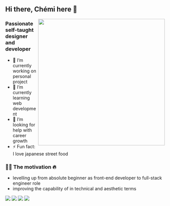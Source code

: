 ## Hi there, Chémi here 👋

<img align="right" width="400" src="https://tenor.com/view/workworkwork-typingcat-gif-19567259.gif"/>

### Passionate self-taught designer and developer
- 🔭 I’m currently working on personal project
- 🌱 I’m currently learning web development
- 🤔 I’m looking for help with career growth
- ⚡ Fun fact: I love japanese street food

### 💪🏼 The motivation 🔥
- levelling up from absolute beginner as front-end developer to full-stack engineer role
- improving the capability of in technical and aesthetic terms

![](https://img.shields.io/badge/JavaScript-F7DF1E?style=for-the-badge&logo=javascript&logoColor=black)
![](https://img.shields.io/badge/Node.js-43853D?style=for-the-badge&logo=node.js&logoColor=white)
![](https://img.shields.io/badge/HTML5-E34F26?style=for-the-badge&logo=html5&logoColor=white)
![](https://img.shields.io/badge/CSS3-1572B6?style=for-the-badge&logo=css3&logoColor=white)
